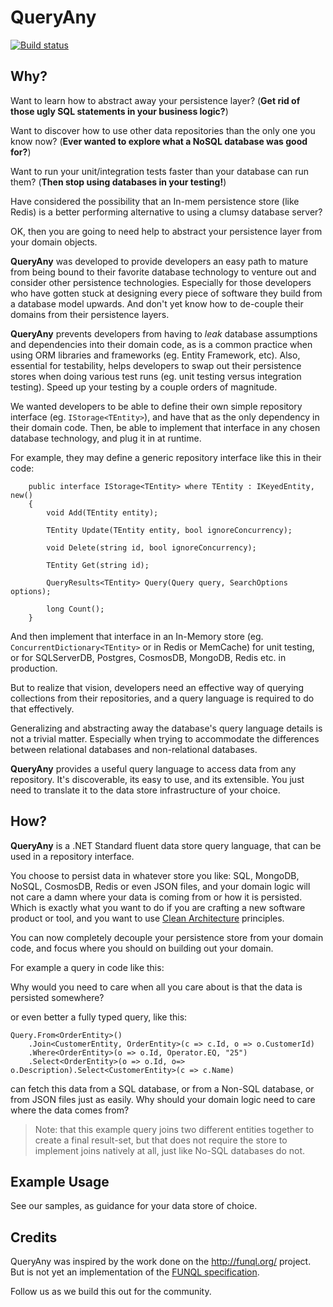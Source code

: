 # QueryAny
[![Build status](https://ci.appveyor.com/api/projects/status/qwg1wen94kfe52jp/branch/master?svg=true)](https://ci.appveyor.com/project/JezzSantos/queryany/branch/master)


## Why?

Want to learn how to abstract away your persistence layer? (**Get rid of those ugly SQL statements in your business logic?**)

Want to discover how to use other data repositories than the only one you know now? (**Ever wanted to explore what a NoSQL database was good for?**)

Want to run your unit/integration tests faster than your database can run them? (**Then stop using databases in your testing!**)

Have considered the possibility that an In-mem persistence store (like Redis) is a better performing alternative to using a clumsy database server? 

OK, then you are going to need help to abstract your persistence layer from your domain objects.

**QueryAny** was developed to provide developers an easy path to mature from being bound to their favorite database technology to venture out and consider other persistence technologies. Especially for those developers who have gotten stuck at designing every piece of software they build from a database model upwards. And don't yet know how to de-couple their domains from their persistence layers.

**QueryAny** prevents developers from having to *leak* database assumptions and dependencies into their domain code, as is a common practice when using  ORM libraries and frameworks (eg. Entity Framework, etc). Also, essential for testability, helps developers to swap out their persistence stores when doing various test runs (eg. unit testing versus integration testing). Speed up your testing by a couple orders of magnitude.

We wanted developers to be able to define their own simple repository interface (eg. `IStorage<TEntity>`), and have that as the only dependency in their domain code. Then, be able to implement that interface in any chosen database technology, and plug it in at runtime.

For example, they may define a generic repository interface like this in their code:

```
    public interface IStorage<TEntity> where TEntity : IKeyedEntity, new()
    {
        void Add(TEntity entity);

        TEntity Update(TEntity entity, bool ignoreConcurrency);

        void Delete(string id, bool ignoreConcurrency);

        TEntity Get(string id);

        QueryResults<TEntity> Query(Query query, SearchOptions options);

        long Count();
    }
```

And then implement that interface in an In-Memory store (eg. `ConcurrentDictionary<TEntity>` or in Redis or MemCache) for unit testing, or for SQLServerDB, Postgres, CosmosDB, MongoDB, Redis etc. in production.

But to realize that vision, developers need an effective way of querying collections from their repositories, and a query language is required to do that effectively.

Generalizing and abstracting away the database's query language details is not a trivial matter. Especially when trying to accommodate the differences between relational databases and non-relational databases.

**QueryAny** provides a useful query language to access data from any repository. It's discoverable, its easy to use, and its extensible. You just need to translate it to the data store infrastructure of your choice.

## How?

**QueryAny** is a .NET Standard fluent data store query language, that can be used in a repository interface.

You choose to persist data in whatever store you like: SQL, MongoDB, NoSQL, CosmosDB, Redis or even JSON files, and your domain logic will not care a damn where your data is coming from or how it is persisted. Which is exactly what you want to do if you are crafting a new software product or tool, and you want to use [Clean Architecture](https://blog.cleancoder.com/uncle-bob/2012/08/13/the-clean-architecture.html) principles.

You can now completely decouple your persistence store from your domain code, and focus where you should on building out your domain.

For example a query in code like this:

Why would you need to care when all you care about is that the data is persisted somewhere?

or even better a fully typed query, like this:
```
Query.From<OrderEntity>()
    .Join<CustomerEntity, OrderEntity>(c => c.Id, o => o.CustomerId)
    .Where<OrderEntity>(o => o.Id, Operator.EQ, "25")
    .Select<OrderEntity>(o => o.Id, o=> o.Description).Select<CustomerEntity>(c => c.Name)
```
can fetch this data from a SQL database, or from a Non-SQL database, or from JSON files just as easily. Why should your domain logic need to care where the data comes from?

> Note: that this example query joins two different entities together to create a final result-set, but that does not require the store to implement joins natively at all, just like No-SQL databases do not.

## Example Usage

See our samples, as guidance for your data store of choice.

## Credits

QueryAny was inspired by the work done on the http://funql.org/ project. But is not yet an implementation of the [FUNQL specification](http://funql.org/index.php/language-specification.html).

Follow us as we build this out for the community.
